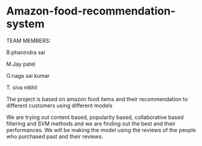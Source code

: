 # Amazon-food-recommendation-system

TEAM MEMBERS:

B.phanindra sai

M.Jay patel

O.naga sai kumar

T. siva nikhil

The project is based on amazon food items and their recommendation to different customers using different models

We are trying out content based, popularity based, collaborative based filtering and SVM methods and we are finding out the best and their performances. We will be making the model using the reviews of the people who purchased past and their reviews.
